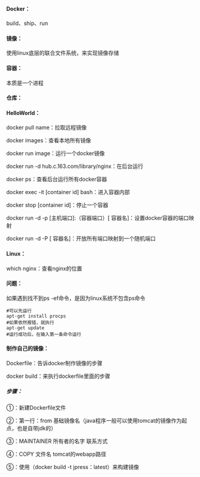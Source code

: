 #### Docker：

build、ship、run

#### 镜像：

使用linux底层的联合文件系统，来实现镜像存储

#### 容器：

本质是一个进程

#### 仓库：

#### HelloWorld：

docker pull name：拉取远程镜像

docker images：查看本地所有镜像

docker run image：运行一个docker镜像

docker run -d hub.c.163.com/library/nginx：在后台运行

docker ps：查看后台运行所有docker容器

docker exec -it [container id] bash：进入容器内部

docker stop [container id]：停止一个容器

docker run -d -p [主机端口]:（容器端口）[ 容器名]：设置docker容器的端口映射

docker run -d -P [ 容器名]：开放所有端口映射到一个随机端口

#### Linux：

which nginx：查看nginx的位置

#### 问题：

如果遇到找不到ps -ef命令，是因为linux系统不包含ps命令

```shell
#可以先运行
apt-get install procps
#如果依然报错，就执行
apt-get update
#运行成功后，在输入第一条命令运行
```

#### 制作自己的镜像：

Dockerfile：告诉docker制作镜像的步骤

docker build：来执行dockerfile里面的步骤

##### 步骤：

①：新建Dockerfile文件

②：第一行：from 基础镜像名（java程序一般可以使用tomcat的镜像作为起点，也是自带jdk的）

③：MAINTAINER 所有者的名字 联系方式

④：COPY 文件名 tomcat的webapp路径

⑤：使用（docker build -t jpress：latest）来构建镜像

